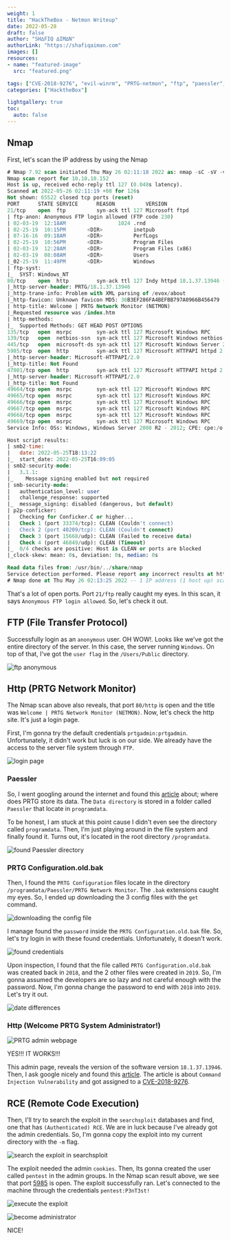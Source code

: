 ```yaml
---
weight: 1
title: "HackTheBox - Netmon Writeup"
date: 2022-05-28
draft: false
author: "SH∆FIQ ∆IM∆N"
authorLink: "https://shafiqaiman.com"
images: []
resources:
- name: "featured-image"
  src: "featured.png"

tags: ["CVE-2018-9276", "evil-winrm", "PRTG-netmon", "ftp", "paessler", "rce", "PRTG-netmon-default-creds"]
categories: ["HacktheBox"]

lightgallery: true
toc:
  auto: false
---
```


## Nmap
First, let's scan the IP address by using the Nmap

```sql
# Nmap 7.92 scan initiated Thu May 26 02:11:18 2022 as: nmap -sC -sV -vv -T4 -p- -oN nmap/netmon_all 10.10.10.152
Nmap scan report for 10.10.10.152
Host is up, received echo-reply ttl 127 (0.048s latency).
Scanned at 2022-05-26 02:11:19 +08 for 126s
Not shown: 65522 closed tcp ports (reset)
PORT      STATE SERVICE      REASON          VERSION
21/tcp    open  ftp          syn-ack ttl 127 Microsoft ftpd
| ftp-anon: Anonymous FTP login allowed (FTP code 230)
| 02-03-19  12:18AM                 1024 .rnd
| 02-25-19  10:15PM       <DIR>          inetpub
| 07-16-16  09:18AM       <DIR>          PerfLogs
| 02-25-19  10:56PM       <DIR>          Program Files
| 02-03-19  12:28AM       <DIR>          Program Files (x86)
| 02-03-19  08:08AM       <DIR>          Users
|_02-25-19  11:49PM       <DIR>          Windows
| ftp-syst: 
|_  SYST: Windows_NT
80/tcp    open  http         syn-ack ttl 127 Indy httpd 18.1.37.13946 (Paessler PRTG bandwidth monitor)
|_http-server-header: PRTG/18.1.37.13946
|_http-trane-info: Problem with XML parsing of /evox/about
|_http-favicon: Unknown favicon MD5: 36B3EF286FA4BEFBB797A0966B456479
| http-title: Welcome | PRTG Network Monitor (NETMON)
|_Requested resource was /index.htm
| http-methods: 
|_  Supported Methods: GET HEAD POST OPTIONS
135/tcp   open  msrpc        syn-ack ttl 127 Microsoft Windows RPC
139/tcp   open  netbios-ssn  syn-ack ttl 127 Microsoft Windows netbios-ssn
445/tcp   open  microsoft-ds syn-ack ttl 127 Microsoft Windows Server 2008 R2 - 2012 microsoft-ds
5985/tcp  open  http         syn-ack ttl 127 Microsoft HTTPAPI httpd 2.0 (SSDP/UPnP)
|_http-server-header: Microsoft-HTTPAPI/2.0
|_http-title: Not Found
47001/tcp open  http         syn-ack ttl 127 Microsoft HTTPAPI httpd 2.0 (SSDP/UPnP)
|_http-server-header: Microsoft-HTTPAPI/2.0
|_http-title: Not Found
49664/tcp open  msrpc        syn-ack ttl 127 Microsoft Windows RPC
49665/tcp open  msrpc        syn-ack ttl 127 Microsoft Windows RPC
49666/tcp open  msrpc        syn-ack ttl 127 Microsoft Windows RPC
49667/tcp open  msrpc        syn-ack ttl 127 Microsoft Windows RPC
49668/tcp open  msrpc        syn-ack ttl 127 Microsoft Windows RPC
49669/tcp open  msrpc        syn-ack ttl 127 Microsoft Windows RPC
Service Info: OSs: Windows, Windows Server 2008 R2 - 2012; CPE: cpe:/o:microsoft:windows

Host script results:
| smb2-time: 
|   date: 2022-05-25T18:13:22
|_  start_date: 2022-05-25T16:09:05
| smb2-security-mode: 
|   3.1.1: 
|_    Message signing enabled but not required
| smb-security-mode: 
|   authentication_level: user
|   challenge_response: supported
|_  message_signing: disabled (dangerous, but default)
| p2p-conficker: 
|   Checking for Conficker.C or higher...
|   Check 1 (port 33374/tcp): CLEAN (Couldn't connect)
|   Check 2 (port 40209/tcp): CLEAN (Couldn't connect)
|   Check 3 (port 15668/udp): CLEAN (Failed to receive data)
|   Check 4 (port 46849/udp): CLEAN (Timeout)
|_  0/4 checks are positive: Host is CLEAN or ports are blocked
|_clock-skew: mean: 0s, deviation: 0s, median: 0s

Read data files from: /usr/bin/../share/nmap
Service detection performed. Please report any incorrect results at https://nmap.org/submit/ .
# Nmap done at Thu May 26 02:13:25 2022 -- 1 IP address (1 host up) scanned in 127.45 seconds
```

That's a lot of open ports. Port `21/ftp` really caught my eyes. In this scan, it says `Anonymous FTP login allowed`. So, let's check it out.

## FTP (File Transfer Protocol)

Successfully login as an `anonymous` user. OH WOW!. Looks like we've got the entire directory of the server. In this case, the server running `Windows`. On top of that, I've got the `user flag` in the `/Users/Public` directory.

![ftp anonymous](ftp-anonymous-login.png "ftp anonymous")

## Http (PRTG Network Monitor)
The Nmap scan above also reveals, that port `80/http` is open and the title was `Welcome | PRTG Network Monitor (NETMON)`. Now, let's check the http site. It's just a login page. 

First, I'm gonna try the default credentials `prtgadmin:prtgadmin`.  Unfortunately, it didn't work but luck is on our side. We already have the access to the server file system through `FTP`.

![login page](PRTG-main-login-page.png "login page")

### Paessler
So, I went googling around the internet and found this [article](https://kb.paessler.com/en/topic/463-how-and-where-does-prtg-store-its-data) about; where does PRTG store its data. The `Data directory` is stored in a folder called `Paessler` that locate in `programdata`. 

To be honest, I am stuck at this point cause I didn't even see the directory called `programdata`. Then, I'm just playing around in the file system and finally found it. Turns out, it's located in the root directory `/programdata`.

![found Paessler directory](cd-into-programdata.png "found Paessler directory")

### PRTG Configuration.old.bak

Then, I found the `PRTG Configuration` files locate in the directory `/programdata/Paessler/PRTG Network Monitor`. The `.bak` extensions caught my eyes. So, I ended up downloading the 3 config files with the `get` command.

![downloading the config file](downloading-the-config-file.png "downloading the config file")

I manage found the `password` inside the `PRTG Configuration.old.bak` file. So, let's try login in with these found credentials. Unfortunately, it doesn't work. 

![found credentials](read-the-password-from-file.png "found credentials")

Upon inspection, I found that the file called `PRTG Configuration.old.bak` was created back in `2018`, and the 2 other files were created in `2019`. So, I'm gonna assumed the developers are so lazy and not careful enough with the password. Now, I'm gonna change the password to end with `2018` into `2019`. Let's try it out.

![date differences](2018-date.png "date differences")

### Http (Welcome PRTG System Administrator!)
![PRTG admin webpage](system-admin-main-page.png "PRTG admin webpage")

YES!!! IT WORKS!!!

This admin page, reveals the version of the software version `18.1.37.13946`. Then, I ask google nicely and found this [article](https://www.codewatch.org/blog/?p=453). The article is about `Command Injection Vulnerability` and got assigned to a [CVE-2018-9276](https://nvd.nist.gov/vuln/detail/CVE-2018-9276).

## RCE (Remote Code Execution)
Then, I'll try to search the exploit in the `searchsploit` databases and find, one that has `(Authenticated) RCE`. We are in luck because I've already got the admin credentials. So, I'm gonna copy the exploit into my current directory with the `-m` flag.

![search the exploit in searchsploit](mirror-the-exploit-into-current-directory.png "search the exploit in searchsploit")

The exploit needed the admin `cookies`. Then, Its gonna created the user called `pentest` in the admin groups. In the Nmap scan result above, we see that port [5985](https://www.speedguide.net/port.php?port=5985) is open. The exploit successfully ran. Let's connected to the machine through the credentials `pentest:P3nT3st!`

![execute the exploit](run-the-exploit.png "execute the exploit")

![become administrator](connect-using-user-with-admin-groups.png "become administrator")

NICE!